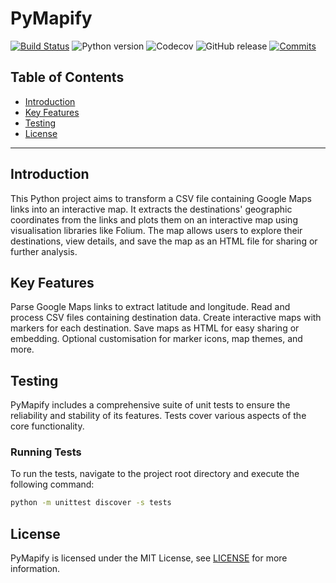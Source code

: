 # PyMapify
[![Build Status](https://github.com/GreenMachine582/pymapify/actions/workflows/project_tests.yml/badge.svg?branch=master)](https://github.com/GreenMachine582/pymapify/actions/workflows/project_tests.yml)
![Python version](https://img.shields.io/badge/python-3.10%20--%203.12-blue.svg)
![Codecov](https://codecov.io/gh/GreenMachine582/pymapify/branch/master/graph/badge.svg)
![GitHub release](https://img.shields.io/github/v/release/GreenMachine582/pymapify?include_prereleases)
[![Commits](https://img.shields.io/github/commits-since/GreenMachine582/pymapify/v0.1.0-alpha.svg)](https://github.com/GreenMachine582/pymapify/compare/v0.1.0-alpha...dev?include_prereleases)

## Table of Contents
- [Introduction](#introduction)
- [Key Features](#key-features)
- [Testing](#testing)
- [License](#license)

---

## Introduction
This Python project aims to transform a CSV file containing Google Maps links into an interactive map. It extracts the destinations' geographic coordinates from the links and plots them on an interactive map using visualisation libraries like Folium. The map allows users to explore their destinations, view details, and save the map as an HTML file for sharing or further analysis.

## Key Features
Parse Google Maps links to extract latitude and longitude.
Read and process CSV files containing destination data.
Create interactive maps with markers for each destination.
Save maps as HTML for easy sharing or embedding.
Optional customisation for marker icons, map themes, and more.

## Testing
PyMapify includes a comprehensive suite of unit tests to ensure the reliability and stability of its features. Tests cover various aspects of the core functionality.

### Running Tests
To run the tests, navigate to the project root directory and execute the following command:

```bash
python -m unittest discover -s tests
```

## License
PyMapify is licensed under the MIT License, see [LICENSE](LICENSE) for more information.